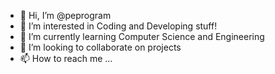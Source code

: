 - 👋 Hi, I’m @peprogram
- 👀 I’m interested in Coding and Developing stuff!
- 🌱 I’m currently learning Computer Science and Engineering
- 💞️ I’m looking to collaborate on projects
- 📫 How to reach me ...

<!---
peprogram/peprogram is a ✨ special ✨ repository because its `README.md` (this file) appears on your GitHub profile.
You can click the Preview link to take a look at your changes.
--->

